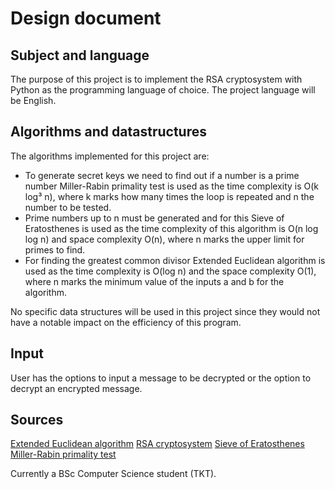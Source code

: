 # Design document
## Subject and language
The purpose of this project is to implement the RSA cryptosystem with Python as the programming language of choice. The project language will be English.
## Algorithms and datastructures
The algorithms implemented for this project are:
- To generate secret keys we need to find out if a number is a prime number Miller-Rabin primality test is used as the time complexity is O(k log³ n), where k marks how many times the loop is repeated and n the number to be tested.
- Prime numbers up to n must be generated and for this Sieve of Eratosthenes is used as the time complexity of this algorithm is O(n log log n) and space complexity O(n), where n marks the upper limit for primes to find.
- For finding the greatest common divisor Extended Euclidean algorithm is used as the time complexity is O(log n) and the space complexity O(1), where n marks the minimum value of the inputs a and b for the algorithm.

No specific data structures will be used in this project since they would not have a notable impact on the efficiency of this program.

## Input
User has the options to input a message to be decrypted or the option to decrypt an encrypted message.

## Sources
[Extended Euclidean algorithm](https://iq.opengenus.org/extended-euclidean-algorithm/)
[RSA cryptosystem](https://en.wikipedia.org/wiki/RSA_(cryptosystem))
[Sieve of Eratosthenes](https://en.wikipedia.org/wiki/Sieve_of_Eratosthenes)
[Miller-Rabin primality test](https://en.wikipedia.org/wiki/Miller%E2%80%93Rabin_primality_test)

Currently a BSc Computer Science student (TKT).
